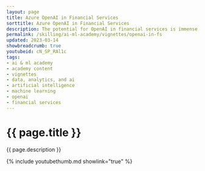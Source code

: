 ```yaml
---
layout: page
title: Azure OpenAI in Financial Services
sorttitle: Azure OpenAI in Financial Services
description: The potential for OpenAI in financial services is immense, with opportunities across a wide range of use cases. From fraud detection and risk management to portfolio optimization and customer service, OpenAI has the potential to transform the way financial institutions operate. By leveraging advanced machine learning and natural language processing capabilities, OpenAI can help financial services providers make better decisions, automate processes, and reduce costs. 
permalink: /skilling/ai-ml-academy/vignettes/openai-in-fs
updated: 2023-03-14
showbreadcrumb: true
youtubeid: cN_SP_RAl1c
tags: 
- ai & ml academy
- academy content
- vignettes
- data, analytics, and ai
- artificial intelligence
- machine learning
- openai
- financial services
---
```


# {{ page.title }}

{{ page.description }}

{% include youtubethumb.md showlink="true" %}